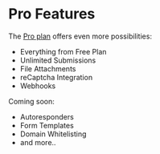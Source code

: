 # Pro Features

The [Pro plan](https://web3forms.com/#pricing) offers even more possibilities:

- Everything from Free Plan
- Unlimited Submissions
- File Attachments
- reCaptcha Integration
- Webhooks

Coming soon:

- Autoresponders
- Form Templates
- Domain Whitelisting
- and more..
